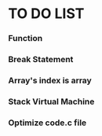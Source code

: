 # TO DO LIST

### Function

### Break Statement

### Array's index is array

### Stack Virtual Machine

### Optimize code.c file 
